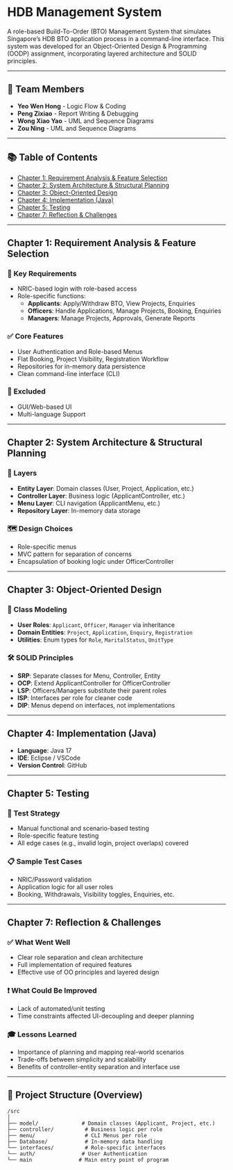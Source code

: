 # HDB Management System

A role-based Build-To-Order (BTO) Management System that simulates Singapore’s HDB BTO application process in a command-line interface. This system was developed for an Object-Oriented Design & Programming (OODP) assignment, incorporating layered architecture and SOLID principles.

---

## 👥 Team Members

- **Yeo Wen Hong** - Logic Flow & Coding  
- **Peng Zixiao** - Report Writing & Debugging  
- **Wong Xiao Yao** - UML and Sequence Diagrams  
- **Zou Ning** - UML and Sequence Diagrams  

---

## 📚 Table of Contents

- [Chapter 1: Requirement Analysis & Feature Selection](#chapter-1-requirement-analysis--feature-selection)
- [Chapter 2: System Architecture & Structural Planning](#chapter-2-system-architecture--structural-planning)
- [Chapter 3: Object-Oriented Design](#chapter-3-object-oriented-design)
- [Chapter 4: Implementation (Java)](#chapter-4-implementation-java)
- [Chapter 5: Testing](#chapter-5-testing)
- [Chapter 7: Reflection & Challenges](#chapter-7-reflection--challenges)

---

## Chapter 1: Requirement Analysis & Feature Selection

### 🎯 Key Requirements
- NRIC-based login with role-based access
- Role-specific functions:
  - **Applicants**: Apply/Withdraw BTO, View Projects, Enquiries
  - **Officers**: Handle Applications, Manage Projects, Booking, Enquiries
  - **Managers**: Manage Projects, Approvals, Generate Reports

### ✅ Core Features
- User Authentication and Role-based Menus
- Flat Booking, Project Visibility, Registration Workflow
- Repositories for in-memory data persistence
- Clean command-line interface (CLI)

### 🚫 Excluded
- GUI/Web-based UI
- Multi-language Support

---

## Chapter 2: System Architecture & Structural Planning

### 🧱 Layers
- **Entity Layer**: Domain classes (User, Project, Application, etc.)
- **Controller Layer**: Business logic (ApplicantController, etc.)
- **Menu Layer**: CLI navigation (ApplicantMenu, etc.)
- **Repository Layer**: In-memory data storage

### 🗺️ Design Choices
- Role-specific menus
- MVC pattern for separation of concerns
- Encapsulation of booking logic under OfficerController

---

## Chapter 3: Object-Oriented Design

### 🧩 Class Modeling
- **User Roles**: `Applicant`, `Officer`, `Manager` via inheritance
- **Domain Entities**: `Project`, `Application`, `Enquiry`, `Registration`
- **Utilities**: Enum types for `Role`, `MaritalStatus`, `UnitType`

### 🛠️ SOLID Principles
- **SRP**: Separate classes for Menu, Controller, Entity
- **OCP**: Extend ApplicantController for OfficerController
- **LSP**: Officers/Managers substitute their parent roles
- **ISP**: Interfaces per role for cleaner code
- **DIP**: Menus depend on interfaces, not implementations

---

## Chapter 4: Implementation (Java)

- **Language**: Java 17
- **IDE**: Eclipse / VSCode
- **Version Control**: GitHub

---

## Chapter 5: Testing

### 🧪 Test Strategy
- Manual functional and scenario-based testing
- Role-specific feature testing
- All edge cases (e.g., invalid login, project overlaps) covered

### 📋 Sample Test Cases
- NRIC/Password validation
- Application logic for all user roles
- Booking, Withdrawals, Visibility toggles, Enquiries, etc.

---

## Chapter 7: Reflection & Challenges

### ✅ What Went Well
- Clear role separation and clean architecture
- Full implementation of required features
- Effective use of OO principles and layered design

### ❗ What Could Be Improved
- Lack of automated/unit testing
- Time constraints affected UI-decoupling and deeper planning

### 🎓 Lessons Learned
- Importance of planning and mapping real-world scenarios
- Trade-offs between simplicity and scalability
- Benefits of controller-entity separation and interface use

---

## 📁 Project Structure (Overview)

```
/src
│
├── model/              # Domain classes (Applicant, Project, etc.)
├── controller/          # Business logic per role
├── menu/                # CLI Menus per role
├── Database/            # In-memory data handling
└── interfaces/          # Role-specific interfaces
└── auth/               # User Authentication
└── main               # Main entry point of program
```
